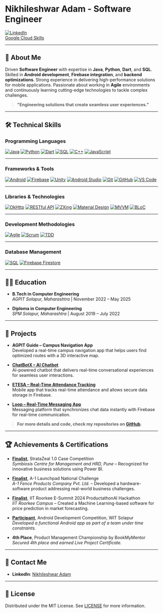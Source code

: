 # Nikhileshwar Adam - Software Engineer

[![LinkedIn](https://img.shields.io/badge/LinkedIn-Nikhileshwar%20Adam-blue)](https://www.linkedin.com/in/nikhileshwar-adam/)  
[Google Cloud Skills](https://www.cloudskillsboost.google/public_profiles/79a13a9b-031c-4e9e-bc2b-93ec856a3b3f)

---

## 📜 About Me
Driven **Software Engineer** with expertise in **Java**, **Python**, **Dart**, and **SQL**. Skilled in **Android development**, **Firebase integration**, and **backend optimizations**. Strong experience in delivering high-performance solutions for mobile applications. Passionate about working in **Agile** environments and continuously learning cutting-edge technologies to tackle complex challenges.

> **"Engineering solutions that create seamless user experiences."**

---

## 🛠️ **Technical Skills**

### **Programming Languages**
[![Java](https://img.shields.io/badge/Java-007396?style=for-the-badge&logo=java&logoColor=white)](https://www.java.com) 
[![Python](https://img.shields.io/badge/Python-306998?style=for-the-badge&logo=python&logoColor=white)](https://www.python.org)
[![Dart](https://img.shields.io/badge/Dart-0175C2?style=for-the-badge&logo=dart&logoColor=white)](https://dart.dev)
[![SQL](https://img.shields.io/badge/SQL-003B57?style=for-the-badge&logo=sql&logoColor=white)](https://www.sql.org)
[![C++](https://img.shields.io/badge/C++-00599C?style=for-the-badge&logo=cplusplus&logoColor=white)](https://isocpp.org)
[![JavaScript](https://img.shields.io/badge/JavaScript-F7DF1E?style=for-the-badge&logo=javascript&logoColor=black)](https://www.javascript.com)

---

### **Frameworks & Tools**
[![Android](https://img.shields.io/badge/Android-3DDC84?style=for-the-badge&logo=android&logoColor=white)](https://developer.android.com)
[![Firebase](https://img.shields.io/badge/Firebase-FFCB2B?style=for-the-badge&logo=firebase&logoColor=white)](https://firebase.google.com)
[![Unity](https://img.shields.io/badge/Unity-000000?style=for-the-badge&logo=unity&logoColor=white)](https://unity.com)
[![Android Studio](https://img.shields.io/badge/Android_Studio-3DDC84?style=for-the-badge&logo=android-studio&logoColor=white)](https://developer.android.com/studio)
[![Git](https://img.shields.io/badge/Git-F05032?style=for-the-badge&logo=git&logoColor=white)](https://git-scm.com)
[![GitHub](https://img.shields.io/badge/GitHub-181717?style=for-the-badge&logo=github&logoColor=white)](https://github.com)
[![VS Code](https://img.shields.io/badge/VS_Code-007ACC?style=for-the-badge&logo=visual-studio-code&logoColor=white)](https://code.visualstudio.com)

---

### **Libraries & Technologies**
[![OkHttp](https://img.shields.io/badge/OkHttp-4D4D4D?style=for-the-badge&logo=okhttp&logoColor=white)](https://square.github.io/okhttp/)
[![RESTful API](https://img.shields.io/badge/RESTful_API-00B0A2?style=for-the-badge&logo=restapi&logoColor=white)](https://restfulapi.net/)
[![ZXing](https://img.shields.io/badge/ZXing-0098DC?style=for-the-badge&logo=barcode&logoColor=white)](https://github.com/zxing/zxing)
[![Material Design](https://img.shields.io/badge/Material_Design-6200EE?style=for-the-badge&logo=material-design&logoColor=white)](https://material.io)
[![MVVM](https://img.shields.io/badge/MVVM-FF5722?style=for-the-badge&logo=java&logoColor=white)](https://www.geeksforgeeks.org/mvvm-model-view-viewmodel-architecture-pattern-in-android/)
[![BLoC](https://img.shields.io/badge/BLoC-0288D1?style=for-the-badge&logo=flutter&logoColor=white)](https://bloclibrary.dev)

---

### **Development Methodologies**
[![Agile](https://img.shields.io/badge/Agile-00B0B9?style=for-the-badge&logo=trello&logoColor=white)](https://www.agilealliance.org)
[![Scrum](https://img.shields.io/badge/Scrum-FF9800?style=for-the-badge&logo=scrum&logoColor=white)](https://www.scrum.org)
[![TDD](https://img.shields.io/badge/TDD-FFD54F?style=for-the-badge&logo=jest&logoColor=black)](https://en.wikipedia.org/wiki/Test-driven_development)

---

### **Database Management**
[![SQL](https://img.shields.io/badge/SQL-003B57?style=for-the-badge&logo=sql&logoColor=white)](https://www.sql.org)
[![Firebase Firestore](https://img.shields.io/badge/Firebase_Firestore-FFCB2B?style=for-the-badge&logo=firebase&logoColor=white)](https://firebase.google.com/docs/firestore)

---

## 🧑‍💻 **Education**
- **B.Tech in Computer Engineering**  
  *AGPIT Solapur, Maharashtra* | November 2022 – May 2025  
  
- **Diploma in Computer Engineering**  
  *SPM Solapur, Maharashtra* | August 2019 – July 2022  

---

## 📂 **Projects**
- **AGPIT Guide – Campus Navigation App**  
  Developed a real-time campus navigation app that helps users find optimized routes with a 3D interactive map.
  
- [**ChatBotX – AI Chatbot**](https://github.com/IJNikhil/fluttergemini)  
  AI-powered chatbot that delivers real-time conversational experiences for seamless user interactions.

- [**ETESA – Real-Time Attendance Tracking**](https://github.com/IJNikhil/ETESA)  
  Mobile app that tracks real-time attendance and allows secure data storage in Firebase.

- [**Loop – Real-Time Messaging App**](https://github.com/IJNikhil/Loop)  
  Messaging platform that synchronizes chat data instantly with Firebase for real-time communication.

> **For more details and code, check my repositories on [GitHub](https://github.com/IJNikhil).**

---

## 🏆 **Achievements & Certifications**
- **[Finalist](https://www.linkedin.com/posts/nikhileshwar-adam_stratazeal-competition-powerbi-activity-7002153192764289024-FJzJ)**, StrataZeal 1.0 Case Competition  
  *Symbiosis Centre for Management and HRD, Pune* – Recognized for innovative business solutions using Power BI.

- **[Finalist](https://www.linkedin.com/posts/nikhileshwar-adam_a1-launchpad-national-challenge-activity-7002539516851733504-WY2Y)**, A-1 Launchpad National Challenge  
  *A-1 Fence Products Company Pvt. Ltd.* – Developed a hardware-software product addressing real-world business challenges.

- **[Finalist](https://www.linkedin.com/posts/nikhileshwar-adam_iit-roorkee-e-summit-productathonai-activity-7003351672940711936-8muG)**, IIT Roorkee E-Summit 2024 ProductathonAI Hackathon  
  *IIT Roorkee Campus* – Created a Machine Learning-based software for price prediction in market forecasting.

- **[Participant](https://www.linkedin.com/posts/nikhileshwar-adam_android-development-competition-wit-solapur-activity-7002010736349878272-rcAm)**, Android Development Competition, WIT Solapur  
  *Developed a functional Android app as part of a team under time constraints.*

- **4th Place**, Product Management Championship by BookMyMentor  
  *Secured 4th place and earned Live Project Certificate.*

---

## 🔗 **Contact Me**
- **LinkedIn**: [Nikhileshwar Adam](https://www.linkedin.com/in/nikhileshwar-adam/)

---

## 📄 **License**
Distributed under the MIT License. See [LICENSE](LICENSE) for more information.

